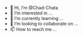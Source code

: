 - 👋 Hi, I’m @Chad-Chata
- 👀 I’m interested in ...
- 🌱 I’m currently learning ...
- 💞️ I’m looking to collaborate on ...
- 📫 How to reach me ...

<!---
Chad-Chata/Chad-Chata is a ✨ special ✨ repository because its `README.md` (this file) appears on your GitHub profile.
You can click the Preview link to take a look at your changes.
--->

